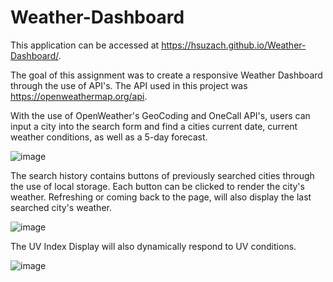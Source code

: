 # Weather-Dashboard

This application can be accessed at https://hsuzach.github.io/Weather-Dashboard/.

The goal of this assignment was to create a responsive Weather Dashboard through the use of API's. The API used in this project was https://openweathermap.org/api.

With the use of OpenWeather's GeoCoding and OneCall API's, users can input a city into the search form and find a cities current date, current weather conditions, as well as a 5-day forecast. 

![image](https://user-images.githubusercontent.com/30445082/156519055-69391bea-db91-413b-97a5-197303cd898e.png)

The search history contains buttons of previously searched cities through the use of local storage. Each button can be clicked to render the city's weather. 
Refreshing or coming back to the page, will also display the last searched city's weather. 

![image](https://user-images.githubusercontent.com/30445082/156519469-15e35393-4877-4be3-a5ff-29bb4eb02577.png)

The UV Index Display will also dynamically respond to UV conditions.

![image](https://user-images.githubusercontent.com/30445082/156519861-bef08421-ad6f-4363-a454-18387c22e765.png)


